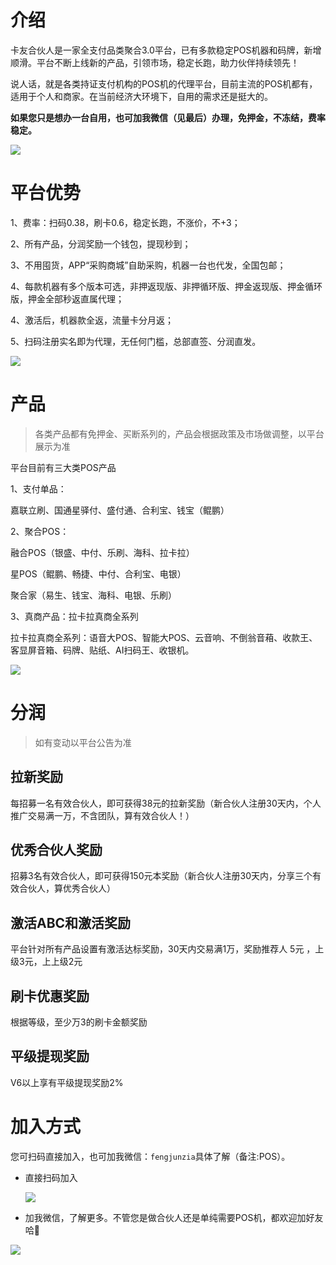 # 介绍

卡友合伙人是一家全支付品类聚合3.0平台，已有多款稳定POS机器和码牌，新增顺滑。平台不断上线新的产品，引领市场，稳定长跑，助力伙伴持续领先！

说人话，就是各类持证支付机构的POS机的代理平台，目前主流的POS机都有，适用于个人和商家。在当前经济大环境下，自用的需求还是挺大的。

**如果您只是想办一台自用，也可加我微信（见最后）办理，免押金，不冻结，费率稳定。**

![](../imgs/kayou.png)

# 平台优势

1、费率：扫码0.38，刷卡0.6，稳定长跑，不涨价，不+3；

2、所有产品，分润奖励一个钱包，提现秒到；

3、不用囤货，APP“采购商城”自助采购，机器一台也代发，全国包邮；

4、每款机器有多个版本可选，非押返现版、非押循环版、押金返现版、押金循环版，押金全部秒返直属代理；

4、激活后，机器款全返，流量卡分月返；

5、扫码注册实名即为代理，无任何门槛，总部直签、分润直发。

![](../imgs/kypolicy.jpg)

# 产品

> 各类产品都有免押金、买断系列的，产品会根据政策及市场做调整，以平台展示为准

平台目前有三大类POS产品

1、支付单品：

嘉联立刷、国通星驿付、盛付通、合利宝、钱宝（鲲鹏）

2、聚合POS：

融合POS（银盛、中付、乐刷、海科、拉卡拉）

星POS（鲲鹏、畅捷、中付、合利宝、电银）

聚合家（易生、钱宝、海科、电银、乐刷）

3、真商产品：拉卡拉真商全系列

拉卡拉真商全系列：语音大POS、智能大POS、云音响、不倒翁音葙、收款王、客显屏音箱、码牌、贴纸、AI扫码王、收银机。

![](../imgs/kystore.jpg)

# 分润

> 如有变动以平台公告为准

## 拉新奖励

每招募一名有效合伙人，即可获得38元的拉新奖励（新合伙人注册30天内，个人推广交易满一万，不含团队，算有效合伙人！）

## 优秀合伙人奖励

招募3名有效合伙人，即可获得150元本奖励（新合伙人注册30天内，分享三个有效合伙人，算优秀合伙人）

## 激活ABC和激活奖励

平台针对所有产品设置有激活达标奖励，30天内交易满1万，奖励推荐人 5元 ，上级3元，上上级2元

## 刷卡优惠奖励

根据等级，至少万3的刷卡金额奖励

## 平级提现奖励

V6以上享有平级提现奖励2%

# 加入方式

您可扫码直接加入，也可加我微信：`fengjunzia`具体了解（备注:POS）。

- 直接扫码加入

  ![](../imgs/kyrefer.png)

- 加我微信，了解更多。不管您是做合伙人还是单纯需要POS机，都欢迎加好友哈🥰

![](../imgs/wechat.png)